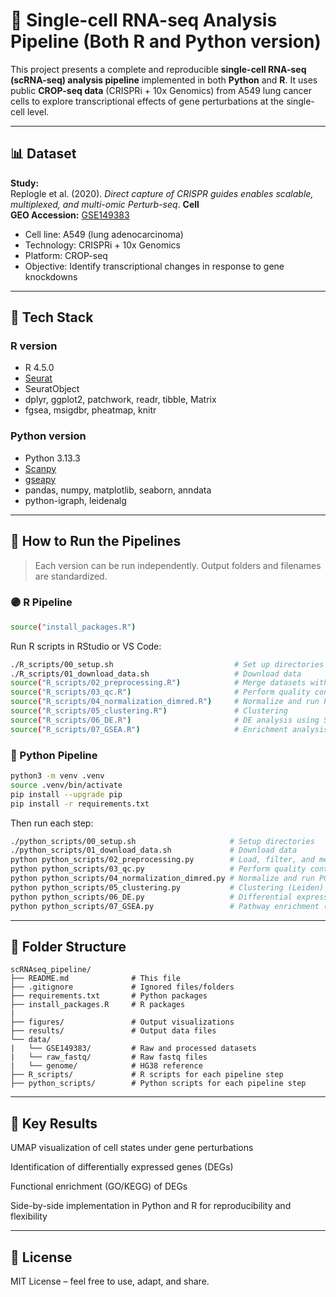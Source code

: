 # 🔬 Single-cell RNA-seq Analysis Pipeline (Both R and Python version)

This project presents a complete and reproducible **single-cell RNA-seq (scRNA-seq) analysis pipeline** implemented in both **Python** and **R**. It uses public **CROP-seq data** (CRISPRi + 10x Genomics) from A549 lung cancer cells to explore transcriptional effects of gene perturbations at the single-cell level.

---

## 📊 Dataset

**Study:**  
Replogle et al. (2020). *Direct capture of CRISPR guides enables scalable, multiplexed, and multi-omic Perturb-seq*. **Cell**  
**GEO Accession:** [GSE149383](https://www.ncbi.nlm.nih.gov/geo/query/acc.cgi?acc=GSE149383)

- Cell line: A549 (lung adenocarcinoma)
- Technology: CRISPRi + 10x Genomics
- Platform: CROP-seq
- Objective: Identify transcriptional changes in response to gene knockdowns

---

## 🧰 Tech Stack

### R version
- R 4.5.0
- [Seurat](https://satijalab.org/seurat/)
- SeuratObject
- dplyr, ggplot2, patchwork, readr, tibble, Matrix
- fgsea, msigdbr, pheatmap, knitr

### Python version
- Python 3.13.3
- [Scanpy](https://scanpy.readthedocs.io/)
- [gseapy](https://gseapy.readthedocs.io/)
- pandas, numpy, matplotlib, seaborn, anndata
- python-igraph, leidenalg

---

## 🚀 How to Run the Pipelines

> Each version can be run independently. Output folders and filenames are standardized.

### 🟣 R Pipeline

```bash
source("install_packages.R")
```

Run R scripts in RStudio or VS Code:

```bash
./R_scripts/00_setup.sh                           # Set up directories
./R_scripts/01_download_data.sh                   # Download data
source("R_scripts/02_preprocessing.R")            # Merge datasets with metadata
source("R_scripts/03_qc.R")                       # Perform quality control
source("R_scripts/04_normalization_dimred.R")     # Normalize and run PCA/UMAP
source("R_scripts/05_clustering.R")               # Clustering
source("R_scripts/06_DE.R")                       # DE analysis using Seurat
source("R_scripts/07_GSEA.R")                     # Enrichment analysis using fgsea
```

### 🔷 Python Pipeline

```bash
python3 -m venv .venv
source .venv/bin/activate
pip install --upgrade pip
pip install -r requirements.txt
```

Then run each step:

```bash
./python_scripts/00_setup.sh                     # Setup directories
./python_scripts/01_download_data.sh             # Download data
python python_scripts/02_preprocessing.py        # Load, filter, and merge datasets
python python_scripts/03_qc.py                   # Perform quality control
python python_scripts/04_normalization_dimred.py # Normalize and run PCA/UMAP
python python_scripts/05_clustering.py           # Clustering (Leiden)
python python_scripts/06_DE.py                   # Differential expression
python python_scripts/07_GSEA.py                 # Pathway enrichment (GO/KEGG)
```

---

## 📂 Folder Structure

```
scRNAseq_pipeline/
├── README.md              # This file
├── .gitignore             # Ignored files/folders
├── requirements.txt       # Python packages
├── install_packages.R     # R packages
|
├── figures/               # Output visualizations
├── results/               # Output data files
└── data/
|   └── GSE149383/         # Raw and processed datasets
|   └── raw_fastq/         # Raw fastq files
|   └── genome/            # HG38 reference
├── R_scripts/             # R scripts for each pipeline step
├── python_scripts/        # Python scripts for each pipeline step

```

---

## 🧪 Key Results

UMAP visualization of cell states under gene perturbations

Identification of differentially expressed genes (DEGs)

Functional enrichment (GO/KEGG) of DEGs

Side-by-side implementation in Python and R for reproducibility and flexibility


---

## 📘 License

MIT License – feel free to use, adapt, and share.
